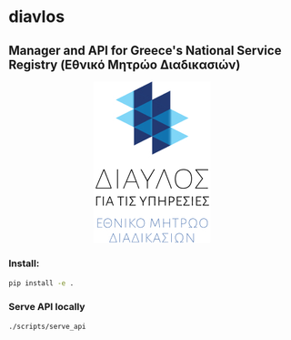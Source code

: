 # diavlos
## Manager and API for Greece's National Service Registry (Εθνικό Μητρώο Διαδικασιών)

<p align="center">
  <img src="resources/logo.jpg?raw=true"/>
</p>

### Install:
```bash
pip install -e .
```

### Serve API locally
```bash
./scripts/serve_api
```
